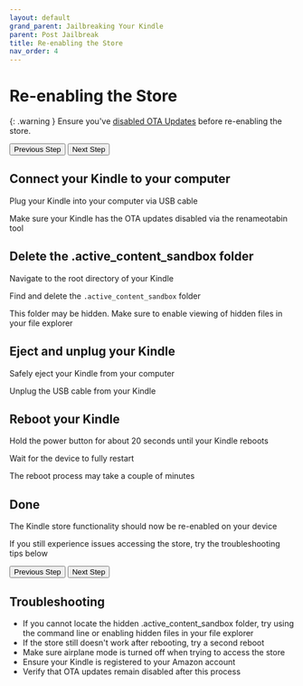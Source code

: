 ```yaml
---
layout: default
grand_parent: Jailbreaking Your Kindle
parent: Post Jailbreak
title: Re-enabling the Store
nav_order: 4
---
```


# Re-enabling the Store

{: .warning }
Ensure you've [disabled OTA Updates](../disable-ota) before re-enabling the store.

<div id="guide">
    <div class="buttons">
        <button class="btn btn-orange" id="prev">Previous Step</button>
        <span id="stepCounter"></span>
        <button class="btn btn-green" id="next">Next Step</button>
    </div>
    <div id="stepwrapper" class="stepwrapper">
        <div class="step">
            <h2>Connect your Kindle to your computer</h2>
            <div class="stepContent">
                <p>Plug your Kindle into your computer via USB cable</p>
                <p class="highlight">Make sure your Kindle has the OTA updates disabled via the renameotabin tool</p>
            </div>
        </div>
        <div class="step">
            <h2>Delete the .active_content_sandbox folder</h2>
            <div class="stepContent">
                <p>Navigate to the root directory of your Kindle</p>
                <p>Find and delete the <code>.active_content_sandbox</code> folder</p>
                <p class="highlight">This folder may be hidden. Make sure to enable viewing of hidden files in your file explorer</p>
            </div>
        </div>
        <div class="step">
            <h2>Eject and unplug your Kindle</h2>
            <div class="stepContent">
                <p>Safely eject your Kindle from your computer</p>
                <p>Unplug the USB cable from your Kindle</p>
            </div>
        </div>
        <div class="step">
            <h2>Reboot your Kindle</h2>
            <div class="stepContent">
                <p>Hold the power button for about 20 seconds until your Kindle reboots</p>
                <p>Wait for the device to fully restart</p>
                <p class="highlight">The reboot process may take a couple of minutes</p>
            </div>
        </div>
        <div class="step">
            <h2>Done</h2>
            <div class="stepContent">
                <p>The Kindle store functionality should now be re-enabled on your device</p>
                <p class="highlight">If you still experience issues accessing the store, try the troubleshooting tips below</p>
            </div>
        </div>    
    </div>
    <div class="buttons">
        <button class="btn btn-orange" id="prev">Previous Step</button>
        <span id="stepCounter"></span>
        <button class="btn btn-green" id="next">Next Step</button>
    </div>
</div>
<script>new Guide("guide", "../installing-koreader", "Installing KOReader");</script>

## Troubleshooting

- If you cannot locate the hidden .active_content_sandbox folder, try using the command line or enabling hidden files in your file explorer
- If the store still doesn't work after rebooting, try a second reboot
- Make sure airplane mode is turned off when trying to access the store
- Ensure your Kindle is registered to your Amazon account
- Verify that OTA updates remain disabled after this process
